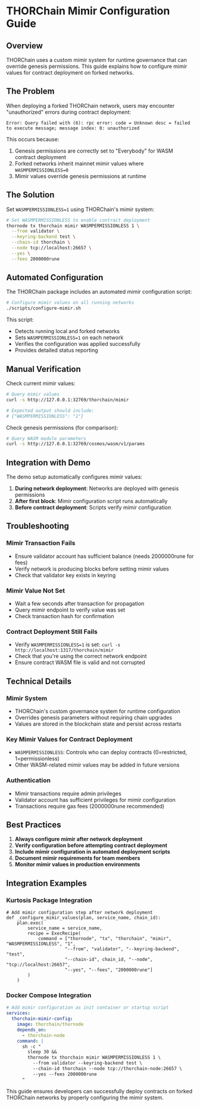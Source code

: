 # THORChain Mimir Configuration Guide

## Overview

THORChain uses a custom mimir system for runtime governance that can override genesis permissions. This guide explains how to configure mimir values for contract deployment on forked networks.

## The Problem

When deploying a forked THORChain network, users may encounter "unauthorized" errors during contract deployment:

```
Error: Query failed with (6): rpc error: code = Unknown desc = failed to execute message; message index: 0: unauthorized
```

This occurs because:
1. Genesis permissions are correctly set to "Everybody" for WASM contract deployment
2. Forked networks inherit mainnet mimir values where `WASMPERMISSIONLESS=0`
3. Mimir values override genesis permissions at runtime

## The Solution

Set `WASMPERMISSIONLESS=1` using THORChain's mimir system:

```bash
# Set WASMPERMISSIONLESS to enable contract deployment
thornode tx thorchain mimir WASMPERMISSIONLESS 1 \
  --from validator \
  --keyring-backend test \
  --chain-id thorchain \
  --node tcp://localhost:26657 \
  --yes \
  --fees 2000000rune
```

## Automated Configuration

The THORChain package includes an automated mimir configuration script:

```bash
# Configure mimir values on all running networks
./scripts/configure-mimir.sh
```

This script:
- Detects running local and forked networks
- Sets `WASMPERMISSIONLESS=1` on each network
- Verifies the configuration was applied successfully
- Provides detailed status reporting

## Manual Verification

Check current mimir values:
```bash
# Query mimir values
curl -s http://127.0.0.1:32769/thorchain/mimir

# Expected output should include:
# {"WASMPERMISSIONLESS": "1"}
```

Check genesis permissions (for comparison):
```bash
# Query WASM module parameters
curl -s http://127.0.0.1:32769/cosmos/wasm/v1/params
```

## Integration with Demo

The demo setup automatically configures mimir values:

1. **During network deployment**: Networks are deployed with genesis permissions
2. **After first block**: Mimir configuration script runs automatically
3. **Before contract deployment**: Scripts verify mimir configuration

## Troubleshooting

### Mimir Transaction Fails
- Ensure validator account has sufficient balance (needs 2000000rune for fees)
- Verify network is producing blocks before setting mimir values
- Check that validator key exists in keyring

### Mimir Value Not Set
- Wait a few seconds after transaction for propagation
- Query mimir endpoint to verify value was set
- Check transaction hash for confirmation

### Contract Deployment Still Fails
- Verify `WASMPERMISSIONLESS=1` is set: `curl -s http://localhost:1317/thorchain/mimir`
- Check that you're using the correct network endpoint
- Ensure contract WASM file is valid and not corrupted

## Technical Details

### Mimir System
- THORChain's custom governance system for runtime configuration
- Overrides genesis parameters without requiring chain upgrades
- Values are stored in the blockchain state and persist across restarts

### Key Mimir Values for Contract Deployment
- `WASMPERMISSIONLESS`: Controls who can deploy contracts (0=restricted, 1=permissionless)
- Other WASM-related mimir values may be added in future versions

### Authentication
- Mimir transactions require admin privileges
- Validator account has sufficient privileges for mimir configuration
- Transactions require gas fees (2000000rune recommended)

## Best Practices

1. **Always configure mimir after network deployment**
2. **Verify configuration before attempting contract deployment**
3. **Include mimir configuration in automated deployment scripts**
4. **Document mimir requirements for team members**
5. **Monitor mimir values in production environments**

## Integration Examples

### Kurtosis Package Integration
```starlark
# Add mimir configuration step after network deployment
def _configure_mimir_values(plan, service_name, chain_id):
    plan.exec(
        service_name = service_name,
        recipe = ExecRecipe(
            command = ["thornode", "tx", "thorchain", "mimir", "WASMPERMISSIONLESS", "1", 
                      "--from", "validator", "--keyring-backend", "test", 
                      "--chain-id", chain_id, "--node", "tcp://localhost:26657", 
                      "--yes", "--fees", "2000000rune"]
        )
    )
```

### Docker Compose Integration
```yaml
# Add mimir configuration as init container or startup script
services:
  thorchain-mimir-config:
    image: thorchain/thornode
    depends_on:
      - thorchain-node
    command: |
      sh -c "
        sleep 30 && 
        thornode tx thorchain mimir WASMPERMISSIONLESS 1 \
          --from validator --keyring-backend test \
          --chain-id thorchain --node tcp://thorchain-node:26657 \
          --yes --fees 2000000rune
      "
```

This guide ensures developers can successfully deploy contracts on forked THORChain networks by properly configuring the mimir system.
